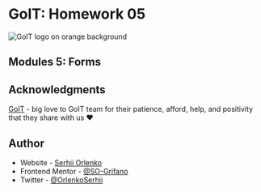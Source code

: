 # GoIT: Homework 05

![GoIT logo on orange background](https://goit.global/mx/assets/images/logo-goit.svg)

## Modules 5: Forms

## Acknowledgments

[GoIT](https://edu.goit.global/uk/referral?x=eyJlbWFpbCI6InNvcmxlbmtAZ21haWwuY29tIiwiZmlyc3ROYW1lIjoi0KHQtdGA0LPRltC5IiwibG9jYWxlIjoidWsiLCJsYW5ndWFnZSI6InVrIiwidG90YWxIb3VycyI6NzcsImN1cnJlbnRPckxhc3RUZWNobm9sb2d5IjoiSFRNTF9DU1MiLCJwYXNzZWRIb21ld29ya3NDb3VudCI6NX0=) - big love to GoIT team for their patience, afford, help, and positivity that they share with us ❤️

## Author

- Website - [Serhii Orlenko](https://grifano.webflow.io)
- Frontend Mentor - [@SO-Grifano](https://www.frontendmentor.io/profile/SO-Grifano)
- Twitter - [@OrlenkoSerhii](https://twitter.com/OrlenkoSerhii)
